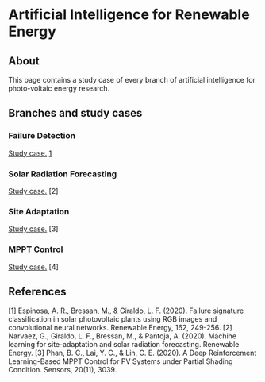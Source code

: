 # Artificial Intelligence for Renewable Energy

## About

This page contains a study case of every branch of artificial intelligence for photo-voltaic energy research.

## Branches and study cases

### Failure Detection

[Study case.](https://github.com/SmartSystems-UniAndes/Failure_Detection_for_PV_Panels) [1](References)

### Solar Radiation Forecasting

[Study case.](https://github.com/SmartSystems-UniAndes/ML_for_Site_Adaptation_and_Solar_Radiation_Forecasting) [2]

### Site Adaptation

[Study case.](https://github.com/SmartSystems-UniAndes/ML_for_Site_Adaptation_and_Solar_Radiation_Forecasting) [3]

### MPPT Control

[Study case.](https://github.com/SmartSystems-UniAndes/PV_MPPT_Control_Based_on_Reinforcement_Learning) [4]

## References

[1] Espinosa, A. R., Bressan, M., & Giraldo, L. F. (2020). Failure signature classification in solar photovoltaic plants using RGB images and convolutional neural networks. Renewable Energy, 162, 249-256.
[2] Narvaez, G., Giraldo, L. F., Bressan, M., & Pantoja, A. (2020). Machine learning for site-adaptation and solar radiation forecasting. Renewable Energy.
[3] Phan, B. C., Lai, Y. C., & Lin, C. E. (2020). A Deep Reinforcement Learning-Based MPPT Control for PV Systems under Partial Shading Condition. Sensors, 20(11), 3039.
